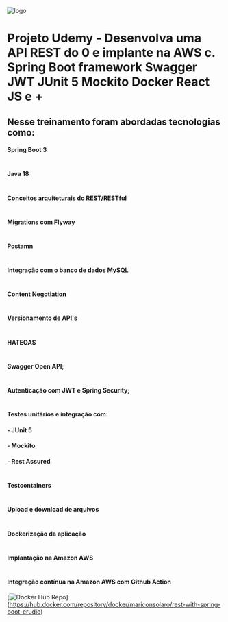 ![logo](https://preply.com/wp-content/uploads/2022/08/Udemy-Logo-2021-present-300x169.png)

# Projeto Udemy - Desenvolva uma API REST do 0 e implante na AWS c. Spring Boot framework Swagger JWT JUnit 5 Mockito Docker React JS e + 


## Nesse treinamento foram abordadas tecnologias como:

#### Spring Boot 3
#
#### Java 18
#
#### Conceitos arquiteturais do REST/RESTful
#
#### Migrations com Flyway
#
#### Postamn
#
#### Integração com o banco de dados MySQL
#
#### Content Negotiation
#
#### Versionamento de API's
#
#### HATEOAS
#
#### Swagger Open API;
#
#### Autenticação com JWT e Spring Security;
#
#### Testes unitários e integração com: 
#### - JUnit 5
#### - Mockito
#### - Rest Assured
#
#### Testcontainers
#
#### Upload e download de arquivos
#
#### Dockerização da aplicação
#
#### Implantação na Amazon AWS
#
#### Integração contínua na Amazon AWS com Github Action

[![Docker Hub Repo](https://img.shields.io/docker/pulls/mariconsolaro/rest-with-spring-boot-erudio.svg)]
(https://hub.docker.com/repository/docker/mariconsolaro/rest-with-spring-boot-erudio)

